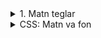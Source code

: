 <details>
<summary>1. Matn teglar</summary>

## HTML: Matn teglar

HTML’da matn yozish uchun maxsus teglar mavjud. Eng asosiylari — **sarlavhalar** (`<h1>`–`<h6>`) va **paragraf** (`<p>`).

### Misol:
```html
<p>Bu birinchi paragraf matni.</p>
<h1>Bu birinchi sarlavha matni</h1>

---

### `<h1>` – `<h6>` (Sarlavhalar)

Sarlavhalar sahifadagi matnlarni bo‘limlarga ajratish uchun ishlatiladi.  

- `<h1>` — eng katta sarlavha (asosiy).  
- `<h6>` — eng kichik sarlavha.  
- Har bir raqam kichrayib boruvchi sarlavhani bildiradi.  

👉 **SEO (Search Engine Optimization)** nuqtai nazaridan odatda **sahifada faqat bitta `<h1>`** ishlatiladi. Chunki u sahifaning asosiy mavzusini bildiradi.  

**Misol:**  
```html
<h1>Bu h1 sarlavha</h1>
<h2>Bu h2 sarlavha</h2>
<h3>Bu h3 sarlavha</h3>
<h4>Bu h4 sarlavha</h4>
<h5>Bu h5 sarlavha</h5>
<h6>Bu h6 sarlavha</h6>
```
</details>

<details>
<summary>CSS: Matn va fon</summary>

## CSS: Matn va fon

CSS yordamida matn va elementlarning fonini boshqarish mumkin. Quyida eng ko‘p ishlatiladigan xususiyatlar haqida batafsil tushuncha keltirilgan.

---

### `background-color`
Elementning **fon rangini** o‘zgartiradi.  

**Sintaksis:**

```css
selector {
  background-color: rang;
}
```

**Misol:**

```css
body {
  background-color: lightgray;
}
p {
  background-color: yellow;
}
```
### `font-size`

Matnning o‘lchamini belgilaydi.

### Sintaksis:
```css
selector {
  font-size: qiymat;
}
```

### Misol:
```css
h1 {
  font-size: 36px;
}
p {
  font-size: 18px;
}
```

### 👉 Qiymat birliklari:

**px** (piksel) — aniq o‘lcham (16px, 20px)

**em** — ota elementning o‘lchamiga nisbatan (1em = 16px)

**rem** — butun sahifa (html) asosiy o‘lchamiga nisbatan

**%** — foiz orqali (120%)

### `font-family`

Matnning shrift turini tanlash uchun ishlatiladi.

### Sintaksis:
```css
selector {
  font-family: shriftlar;
}
```

### Misol:
```css
body {
  font-family: Arial, Helvetica, sans-serif;
}
```

**👉 Tavsiya**: har doim bir nechta shrift nomini yozing. Chunki brauzer birini topmasa, boshqasini ishlatadi.
Oxirida umumiy oila (serif, sans-serif, monospace) yozilishi kerak.

**Serif** — Times New Roman (klassik, kitoblarga o‘xshash)

**Sans-serif** — Arial, Helvetica (zamonaviy, toza)

**Monospace** — Consolas, Courier New (kod yozishda ishlatiladi)

### `text-align`

Matnning joylashuvini belgilaydi.

### Qiymatlar:

### `left` — chapga joylash (standart)

### `center` — markazga joylash

### `right` — o‘ngga joylash

### `justify` — ikki tomonga tenglashtirish (kitob matniga o‘xshash)

### Misol:
```css
h1 {
  text-align: center;
}
p {
  text-align: justify;
}
